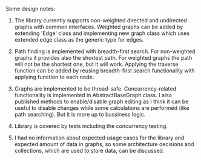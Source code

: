 Some design notes:
1. The library currently supports non-weighted directed and undirected graphs with common interfaces. 
Weighted graphs can be added by extending 'Edge' class and implementing new graph class which uses extended edge class as the generic type for edges.

2. Path finding is implemented with breadth-first search. For non-weighted graphs it provides also the shortest path. For weighted graphs the path will not be the shortest one, but it will work.
Applying the traverse function can be added by reusing breadth-first search functionality with applying function to each node.

3. Graphs are implemented to be thread-safe. Concurrency-related functionality is implemented in AbstractBaseGraph class.
I also published methods to enable/disable graph editing as I think it can be useful to disable changes while some calculations are performed (like path searching). But it is more up to bussiness logic.

4. Library is covered by tests including the concurrency testing.

5. I had no  information about expected usage cases for the library and expected amount of data in graphs, so some architecture decisions and collections, which are used to store data, can be discussed.
